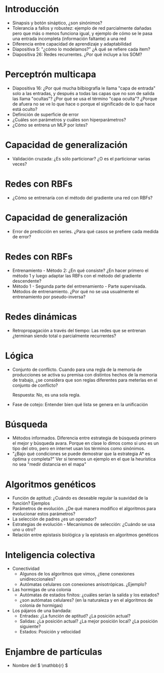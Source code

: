 # Introducción

* Sinapsis y botón sináptico, ¿son sinónimos?
* Tolerancia a fallos y robustez: ejemplo de red parcialmente dañadas pero que más o menos funciona igual, y ejemplo de cómo se le pasa una entrada incompleta (información faltante) a una red
* Diferencia entre capacidad de aprendizaje y adaptabilidad
* Diapositiva 5: "¿cómo lo modelamos?" ¿A qué se refiere cada item?
* Diapositiva 26: Redes recurrentes. ¿Por qué incluye a los SOM?

# Perceptrón multicapa

* Diapositiva 16: ¿Por qué mucha bilbiografía le llama "capa de entrada" solo a las entradas, y después a todas las capas que no son de salida las llama "ocultas"? ¿Por qué se usa el término "capa oculta"? ¿Porque de afuera no se ve lo que hace o porque el significado de lo que hace está oculto?
* Definición de superficie de error
* ¿Cuáles son parámetros y cuáles son hiperparámetros?
* ¿Cómo se entrena un MLP por lotes?

# Capacidad de generalización

* Validación cruzada: ¿Es sólo particionar? ¿O es el particionar varias veces?

# Redes con RBFs

* ¿Cómo se entrenaría con el método del gradiente una red con RBFs?

# Capacidad de generalización

* Error de predicción en series. ¿Para qué casos se prefiere cada medida de error?

# Redes con RBFs

* Entrenamiento - Método 2: ¿En qué consiste? ¿En hacer primero el método 1 y luego adaptar las RBFs con el método del gradiente descendente?
* Método 1 - Segunda parte del entrenamiento - Parte supervisada. Métodos de entrenamiento. ¿Por qué no se usa usualmente el entrenamiento por pseudo-inversa?

# Redes dinámicas

* Retropropagación a través del tiempo: Las redes que se entrenan ¿terminan siendo total o parcialmente recurrentes?

# Lógica

* Conjunto de conflicto. Cuando para una regla de la memoria de producciones se activa su premisa con distintos hechos de la memoria de trabajo, ¿se considera que son reglas diferentes para meterlas en el conjunto de conflicto?

    Respuesta: No, es una sola regla.
    
* Fase de cotejo: Entender bien qué lista se genera en la unificación

# Búsqueda

* Métodos informados. Diferencia entre estrategia de búsqueda primero el mejor y búsqueda avara. Porque en clase lo dimos como si uno es un tipo del otro, pero en internet usan los términos como sinónimos.
* "¿Bajo qué condiciones se puede demostrar que la estrategia A* es óptima y completa?" Ver si tenemos un ejemplo en el que la heurística no sea "medir distancia en el mapa"

# Algoritmos genéticos

* Función de aptitud: ¿Cuándo es deseable regular la suavidad de la función? Ejemplos
* Parámetros de evolución. ¿De qué manera modifico el algoritmos para evolucionar estos parámetros?
* La selección de padres ¿es un operador?
* Estrategias de evolución - Mecanismos de selección: ¿Cuándo se usa uno u otro?
* Relación entre epistasis biológica y la epistasis en algoritmos genéticos

# Inteligencia colectiva

* Conectividad
    * Algunos de los algoritmos que vimos, ¿tiene conexiones unidireccionales?
    * Autómatas celulares con conexiones anisotrópicas. ¿Ejemplo?
* Las hormigas de una colonia
    * Autómatas de estados finitos: ¿cuáles serían la salida y los estados?
    * ¿son autómatas celulares? (en la naturaleza y en el algoritmos de colonia de hormigas)
* Los pájaros de una bandada:
    * Entradas: ¿La función de aptitud? ¿La posición actual?
    * Salidas: ¿La posición actual? ¿La mejor posición local? ¿La posición siguiente?
    * Estados: Posición y velocidad

# Enjambre de partículas

* Nombre del $ \mathbb{r} $
